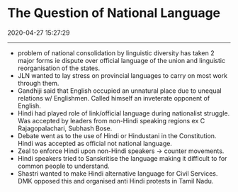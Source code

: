 # The Question of National Language

2020-04-27 15:27:29

---

- problem of national consolidation by linguistic diversity has taken 2 major forms ie dispute over official language of the union and linguistic reorganisation of the states.
- JLN wanted to lay stress on provincial languages to carry on most work through them.
- Gandhiji said that English occupied an unnatural place due to unequal relations w/ Englishmen. Called himself an inveterate opponent of English.
- Hindi had played role of link/official language during nationalist struggle. Was accepted by leaders from non-Hindi speaking regions ex C Rajagopalachari, Subhash Bose.
- Debate went as to the use of Hindi or Hindustani in the Constitution. Hindi was accepted as official not national language.
- Zeal to enforce Hindi upon non-Hindi speakers -> counter movements.
- Hindi speakers tried to Sanskritise the language making it difficult to for common people to understand.
- Shastri wanted to make Hindi alternative language for Civil Services. DMK opposed this and organised anti Hindi protests in Tamil Nadu.
